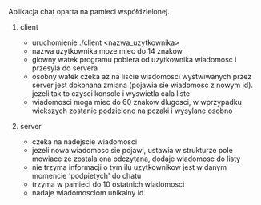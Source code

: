 Aplikacja chat oparta na pamieci współdzielonej.

1. client
    - uruchomienie ./client <nazwa_uzytkownika>
    - nazwa uzytkownika moze miec do 14 znakow
    - glowny watek programu pobiera od uzytkownika wiadomosc i przesyla do servera
    - osobny watek czeka az na liscie wiadomosci wystwiwanych przez server jest dokonana zmiana (pojawia sie wiadomosc z nowym id). jezeli tak to czysci konsole i wyswietla cala liste
    - wiadomosci moga miec do 60 znakow dlugosci, w wprzypadku wiekszych zostanie podzielone na pczaki i wysylane osobno

2. server
    - czeka na nadejscie wiadomosci
    - jezeli nowa wiadomosc sie pojawi, ustawia w strukturze pole mowiace ze zostala ona odczytana, dodaje wiadomosc do listy 
    - nie trzyma informacji o tym ilu uzytkownikow jest w danym momencie 'podpietych' do chatu
    - trzyma w pamieci do 10 ostatnich wiadomosci 
    - nadaje wiadomosciom unikalny id.